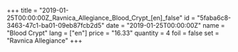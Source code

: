 +++
title = "2019-01-25T00:00:00Z_Ravnica_Allegiance_Blood_Crypt_[en]_false"
id = "5faba6c8-3463-47c1-ba01-09eb87fcb2d5"
date = "2019-01-25T00:00:00Z"
name = "Blood Crypt"
lang = ["en"]
price = "16.33"
quantity = 4
foil = false
set = "Ravnica Allegiance"
+++
